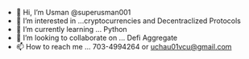 - 👋 Hi, I’m Usman @superusman001
- 👀 I’m interested in ...cryptocurrencies and Decentraclized Protocols 
- 🌱 I’m currently learning ... Python
- 💞️ I’m looking to collaborate on ... Defi Aggregate
- 📫 How to reach me ... 703-4994264 or uchau01vcu@gmail.com

<!---
superusman001/superusman001 is a ✨ special ✨ repository because its `README.md` (this file) appears on your GitHub profile.
You can click the Preview link to take a look at your changes.
--->

